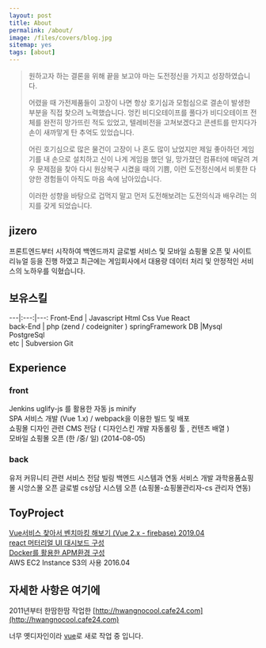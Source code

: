 ```yaml
---
layout: post
title: About
permalink: /about/
image: /files/covers/blog.jpg
sitemap: yes
tags: [about]
---
```



> 원하고자 하는 결론을 위해 끝을 보고야 마는 도전정신을 가지고 성장하였습니다.
> 
> 어렸을 때 가전제품들이 고장이 나면 항상 호기심과 모험심으로 결손이 발생한 부분을 직접 찾으려 노력했습니다.
> 엉킨 비디오테이프를 풀다가 비디오테이프 전체를 완전히 망가뜨린 적도 있었고, 텔레비전을 고쳐보겠다고 
콘센트를 만지다가 손이 새까맣게 탄 추억도 있었습니다. 
> 
> 어린 호기심으로 많은 물건이 고장이 나 혼도 많이 났었지만 제일 좋아하던 게임기를 내 손으로 설치하고 신이
나게 게임을 했던 일, 망가졌던 컴퓨터에 매달려 겨우 문제점을 찾아 다시 원상복구 시켰을 때의 기쁨, 이런
도전정신에서 비롯한 다양한 경험들이 아직도 마음 속에 남아있습니다. 
> 
> 이러한 성향을 바탕으로 겁먹지 말고 먼저 도전해보려는 도전의식과 배우려는 의지를 갖게 되었습니다. 



## jizero
프론트엔드부터 시작하여 백엔드까지 글로벌 서비스 및 모바일 쇼핑몰 오픈 및 사이트 리뉴얼 등을  진행 하였고  최근에는 게임회사에서 대용량 데이터 처리 및 안정적인 서비스의 노하우를 익혔습니다.

## 보유스킬

---|:---:|---:
Front-End  | Javascript     Html      Css       Vue     React  
back-End | php (zend / codeigniter )       springFramework 
DB |Mysql    PostgreSql   
etc | Subversion   Git 


## Experience

### front
Jenkins uglify-js 를 활용한 자동 js minify   <br />
SPA 서비스 개발 (Vue 1.x) / webpack을 이용한 빌드 및 배포  <br />
쇼핑몰 디자인 관련 CMS 전담 ( 디자인스킨 개발 자동롤링 툴 , 컨텐츠 배열 )  <br />
모바일 쇼핑몰 오픈 (한 /중/ 일) (2014-08-05)  <br />

### back
유저 커뮤니티 관련 서비스 전담
빌링 백엔드 시스템과 연동 서비스 개발
과학용품쇼핑몰 시앙스몰 오픈
글로벌 cs상담 시스템 오픈 (쇼핑몰-쇼핑몰관리자-cs 관리자 연동)

## ToyProject

[Vue서비스 찾아서 벤치마킹 해보기 (Vue 2.x - firebase) 2019.04](https://portfolioweb-1c685.web.app/) <br />
[react 머터리얼 UI 대시보드 구성](http://hwangnocool.cafe24.com/react/app) <br />
[Docker를 활용한 APM환경 구성](https://jizero.github.io/docker_dev/) <br />
AWS EC2 Instance S3의 사용  2016.04


## 자세한 사항은 여기에
2011년부터 한땀한땀 작업한 [http://hwangnocool.cafe24.com](http://hwangnocool.cafe24.com)

너무 옛디자인이라  [vue](http://hwangnocool.cafe24.com/v2)로 새로 작업 중 입니다.

